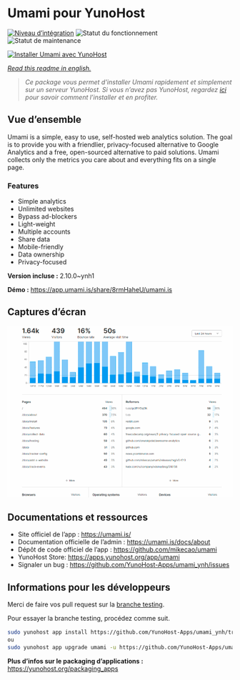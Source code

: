 <!--
N.B.: This README was automatically generated by https://github.com/YunoHost/apps/tree/master/tools/readme_generator
It shall NOT be edited by hand.
-->

# Umami pour YunoHost

[![Niveau d’intégration](https://dash.yunohost.org/integration/umami.svg)](https://dash.yunohost.org/appci/app/umami) ![Statut du fonctionnement](https://ci-apps.yunohost.org/ci/badges/umami.status.svg) ![Statut de maintenance](https://ci-apps.yunohost.org/ci/badges/umami.maintain.svg)

[![Installer Umami avec YunoHost](https://install-app.yunohost.org/install-with-yunohost.svg)](https://install-app.yunohost.org/?app=umami)

*[Read this readme in english.](./README.md)*

> *Ce package vous permet d’installer Umami rapidement et simplement sur un serveur YunoHost.
Si vous n’avez pas YunoHost, regardez [ici](https://yunohost.org/#/install) pour savoir comment l’installer et en profiter.*

## Vue d’ensemble

Umami is a simple, easy to use, self-hosted web analytics solution. The goal is to provide you with a friendlier, privacy-focused alternative to Google Analytics and a free, open-sourced alternative to paid solutions. Umami collects only the metrics you care about and everything fits on a single page. 

### Features

- Simple analytics
- Unlimited websites
- Bypass ad-blockers
- Light-weight
- Multiple accounts
- Share data
- Mobile-friendly
- Data ownership
- Privacy-focused


**Version incluse :** 2.10.0~ynh1

**Démo :** https://app.umami.is/share/8rmHaheU/umami.is

## Captures d’écran

![Capture d’écran de Umami](./doc/screenshots/dark.png)

## Documentations et ressources

* Site officiel de l’app : <https://umami.is/>
* Documentation officielle de l’admin : <https://umami.is/docs/about>
* Dépôt de code officiel de l’app : <https://github.com/mikecao/umami>
* YunoHost Store: <https://apps.yunohost.org/app/umami>
* Signaler un bug : <https://github.com/YunoHost-Apps/umami_ynh/issues>

## Informations pour les développeurs

Merci de faire vos pull request sur la [branche testing](https://github.com/YunoHost-Apps/umami_ynh/tree/testing).

Pour essayer la branche testing, procédez comme suit.

``` bash
sudo yunohost app install https://github.com/YunoHost-Apps/umami_ynh/tree/testing --debug
ou
sudo yunohost app upgrade umami -u https://github.com/YunoHost-Apps/umami_ynh/tree/testing --debug
```

**Plus d’infos sur le packaging d’applications :** <https://yunohost.org/packaging_apps>
